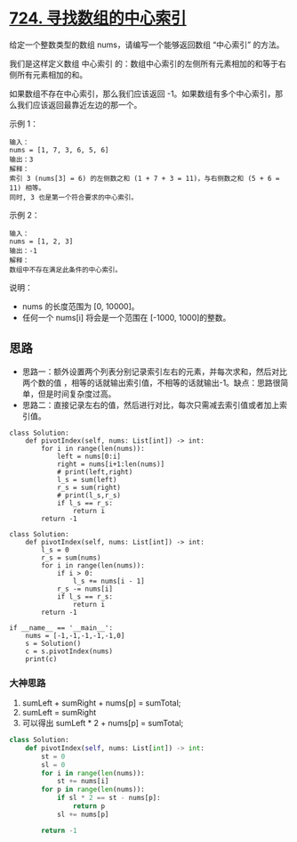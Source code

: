 # [724. 寻找数组的中心索引](https://leetcode-cn.com/problems/find-pivot-index/)

给定一个整数类型的数组 nums，请编写一个能够返回数组 “中心索引” 的方法。

我们是这样定义数组 中心索引 的：数组中心索引的左侧所有元素相加的和等于右侧所有元素相加的和。

如果数组不存在中心索引，那么我们应该返回 -1。如果数组有多个中心索引，那么我们应该返回最靠近左边的那一个。

 

示例 1：

```
输入：
nums = [1, 7, 3, 6, 5, 6]
输出：3
解释：
索引 3 (nums[3] = 6) 的左侧数之和 (1 + 7 + 3 = 11)，与右侧数之和 (5 + 6 = 11) 相等。
同时, 3 也是第一个符合要求的中心索引。
```


示例 2：

```
输入：
nums = [1, 2, 3]
输出：-1
解释：
数组中不存在满足此条件的中心索引。
```




说明：

- nums 的长度范围为 [0, 10000]。
- 任何一个 nums[i] 将会是一个范围在 [-1000, 1000]的整数。

## 思路

- 思路一：额外设置两个列表分别记录索引左右的元素，并每次求和，然后对比两个数的值 ，相等的话就输出索引值，不相等的话就输出-1。缺点：思路很简单，但是时间复杂度过高。
- 思路二：直接记录左右的值，然后进行对比，每次只需减去索引值或者加上索引值。

```
class Solution:
    def pivotIndex(self, nums: List[int]) -> int:
        for i in range(len(nums)):
            left = nums[0:i]
            right = nums[i+1:len(nums)]
            # print(left,right)
            l_s = sum(left)
            r_s = sum(right)
            # print(l_s,r_s)
            if l_s == r_s:
                return i
        return -1

class Solution:
    def pivotIndex(self, nums: List[int]) -> int:
        l_s = 0
        r_s = sum(nums)
        for i in range(len(nums)):
            if i > 0:
                l_s += nums[i - 1]
            r_s -= nums[i]
            if l_s == r_s:
                return i
        return -1

if __name__ == '__main__':
    nums = [-1,-1,-1,-1,-1,0]
    s = Solution()
    c = s.pivotIndex(nums)
    print(c)
```

### 大神思路

1. sumLeft + sumRight + nums[p] = sumTotal;
2. sumLeft = sumRight
3. 可以得出 sumLeft * 2 + nums[p] = sumTotal;

```python
class Solution:
    def pivotIndex(self, nums: List[int]) -> int:
        st = 0
        sl = 0
        for i in range(len(nums)):
            st += nums[i]
        for p in range(len(nums)):
            if sl * 2 == st - nums[p]:
                return p
            sl += nums[p]

        return -1
```

